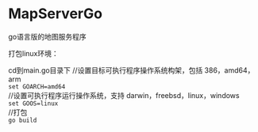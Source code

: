 # MapServerGo
go语言版的地图服务程序

打包linux环境：

cd到main.go目录下
 //设置目标可执行程序操作系统构架，包括 386，amd64，arm  
`set GOARCH=amd64  `  
 //设置可执行程序运行操作系统，支持 darwin，freebsd，linux，windows  
`set GOOS=linux `   
   //打包  
`go build  `      